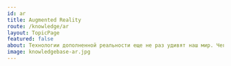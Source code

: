 ```yaml
---
id: ar
title: Augmented Reality
route: /knowledge/ar
layout: TopicPage
featured: false
about: Технологии дополненной реальности еще не раз удивят наш мир. Чего стоит головокружительный взрыв покемонов по всему миру. А вы тоже ловите покемонов ? 
image: knowledgebase-ar.jpg
---
```

